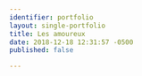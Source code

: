 ```yaml
---
identifier: portfolio
layout: single-portfolio
title: Les amoureux
date: 2018-12-18 12:31:57 -0500
published: false

---
```

